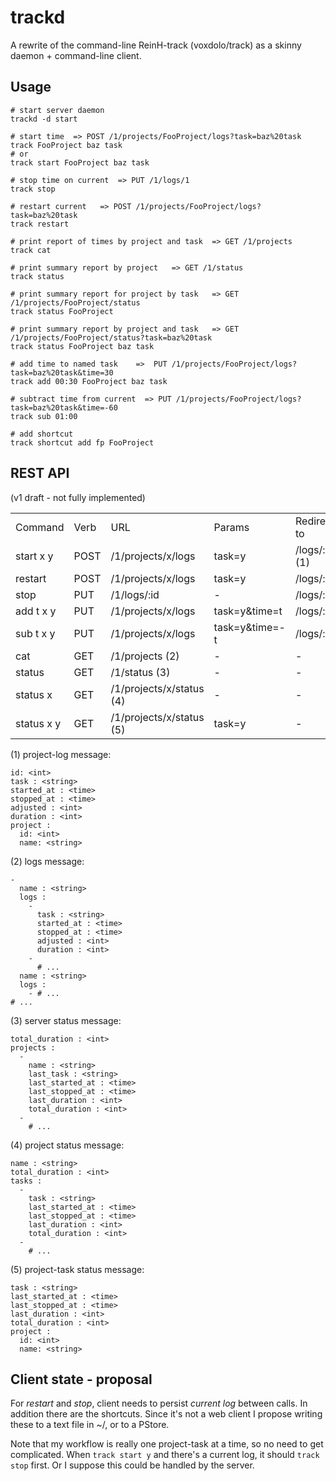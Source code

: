 # trackd

A rewrite of the command-line ReinH-track (voxdolo/track)
as a skinny daemon + command-line client.

## Usage

    # start server daemon
    trackd -d start
    
    # start time  => POST /1/projects/FooProject/logs?task=baz%20task
    track FooProject baz task
    # or
    track start FooProject baz task
    
    # stop time on current  => PUT /1/logs/1
    track stop
    
    # restart current   => POST /1/projects/FooProject/logs?task=baz%20task
    track restart
    
    # print report of times by project and task  => GET /1/projects
    track cat
    
    # print summary report by project   => GET /1/status
    track status
    
    # print summary report for project by task   => GET /1/projects/FooProject/status
    track status FooProject
    
    # print summary report by project and task   => GET /1/projects/FooProject/status?task=baz%20task
    track status FooProject baz task
    
    # add time to named task    =>  PUT /1/projects/FooProject/logs?task=baz%20task&time=30
    track add 00:30 FooProject baz task
    
    # subtract time from current  => PUT /1/projects/FooProject/logs?task=baz%20task&time=-60
    track sub 01:00
    
    # add shortcut
    track shortcut add fp FooProject
    

## REST API 
(v1 draft - not fully implemented)

<table><tbody>
<tr>
  <td> Command         </td><td> Verb </td><td> URL                     </td><td> Params         </td><td> Redirect to              </td>
</tr>
<tr>
  <td> start x y       </td><td> POST </td><td> /1/projects/x/logs      </td><td> task=y         </td><td> /logs/:id (1)            </td>
</tr>
<tr>
  <td> restart         </td><td> POST </td><td> /1/projects/x/logs      </td><td> task=y         </td><td> /logs/:id                </td>
</tr>
<tr>
  <td> stop            </td><td> PUT  </td><td> /1/logs/:id             </td><td> -              </td><td> /logs/:id                </td>
</tr>
<tr>
  <td> add t x y       </td><td> PUT  </td><td> /1/projects/x/logs      </td><td> task=y&time=t  </td><td> /logs/:id                </td>
</tr>
<tr>
  <td> sub t x y       </td><td> PUT  </td><td> /1/projects/x/logs      </td><td> task=y&time=-t </td><td> /logs/:id                </td>
</tr>
<tr>
  <td> cat             </td><td> GET  </td><td> /1/projects (2)         </td><td> -              </td><td> -                        </td>
</tr>
<tr>
  <td> status          </td><td> GET  </td><td> /1/status (3)           </td><td> -              </td><td> -                        </td>
</tr>
<tr>
  <td> status x        </td><td> GET  </td><td> /1/projects/x/status (4)</td><td> -              </td><td> -                        </td>
</tr>
<tr>
  <td> status x y      </td><td> GET  </td><td> /1/projects/x/status (5)</td><td> task=y         </td><td> -                        </td>
</tr>
</tbody></table>

(1) project-log message:

    id: <int>
    task : <string>
    started_at : <time>
    stopped_at : <time>
    adjusted : <int>
    duration : <int>
    project :
      id: <int>
      name: <string>
    
(2) logs message:

    -
      name : <string>
      logs :
        - 
          task : <string>
          started_at : <time>
          stopped_at : <time>
          adjusted : <int>
          duration : <int>
        -
          # ...
      name : <string>
      logs :
        - # ...
    # ...
  
(3) server status message:

    total_duration : <int>
    projects :
      -
        name : <string>
        last_task : <string>
        last_started_at : <time>
        last_stopped_at : <time>
        last_duration : <int>
        total_duration : <int>
      -
        # ...
    
    
(4) project status message:

    name : <string>
    total_duration : <int>
    tasks :
      -
        task : <string>
        last_started_at : <time>
        last_stopped_at : <time>
        last_duration : <int>
        total_duration : <int>
      -
        # ...
      
(5) project-task status message:
    
    task : <string>
    last_started_at : <time>
    last_stopped_at : <time>
    last_duration : <int>
    total_duration : <int>
    project :
      id: <int>
      name: <string>
     

## Client state - proposal

For _restart_ and _stop_, client needs to persist _current log_ between calls.  In addition there are the shortcuts.
Since it's not a web client I propose writing these to a text file in ~/, or to a PStore.

Note that my workflow is really one project-task at a time, so no need to get complicated.
When `track start y` and there's a current log, it should `track stop` first.
Or I suppose this could be handled by the server.


